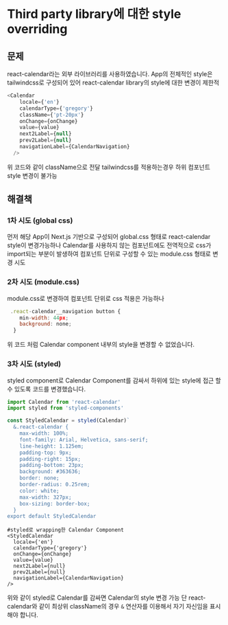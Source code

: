 # Third party library에 대한 style overriding

## 문제
react-calendar라는 외부 라이브러리를 사용하였습니다. App의 전체적인 style은 tailwindcss로 구성되어 있어 react-calendar library의 style에 대한 변경이 제한적
```javascript
<Calendar
    locale={'en'}
    calendarType={'gregory'}
    className={'pt-20px'}
    onChange={onChange}
    value={value}
    next2Label={null}
    prev2Label={null}
    navigationLabel={CalendarNavigation}
  />
```

위 코드와 같이 className으로 전달 tailwindcss를 적용하는경우 하위 컴포넌트 style 변경이 불가능


## 해결책
### 1차 시도 (global css)

먼저 해당 App이 Next.js 기반으로 구성되어 global.css 형태로 react-calendar style이 변경가능하나 Calendar를 사용하지 않는 컴포넌트에도 전역적으로 css가 import되는 부분이 발생하여
컴포넌트 단위로 구성할 수 있는 module.css 형태로 변경 시도

### 2차 시도 (module.css)
module.css로 변경하여 컴포넌트 단위로 css 적용은 가능하나
```javascript
 .react-calendar__navigation button {
    min-width: 44px;
    background: none;
  }
```
위 코드 처럼 Calendar component 내부의 style을 변경할 수 없었습니다.

### 3차 시도 (styled)
styled component로 Calendar Component를 감싸서 하위에 있는 style에 접근 할 수 있도록 코드를 변경했습니다.
```javascript
import Calendar from 'react-calendar'
import styled from 'styled-components'

const StyledCalendar = styled(Calendar)`
  &.react-calendar {
    max-width: 100%;
    font-family: Arial, Helvetica, sans-serif;
    line-height: 1.125em;
    padding-top: 9px;
    padding-right: 15px;
    padding-bottom: 23px;
    background: #363636;
    border: none;
    border-radius: 0.25rem;
    color: white;
    max-width: 327px;
    box-sizing: border-box;
  }
export default StyledCalendar
```

```javsciprt
#styled로 wrapping한 Calendar Component
<StyledCalendar
  locale={'en'}
  calendarType={'gregory'}
  onChange={onChange}
  value={value}
  next2Label={null}
  prev2Label={null}
  navigationLabel={CalendarNavigation}
/>
```
위와 같이 styled로 Calendar를 감싸면 Calendar의 style 변경 가능
단 react-calendar와 같이 최상위 className의 경우 `&` 연산자를 이용해서 자기 자신임을 표시해야 합니다.

